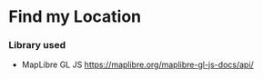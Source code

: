 # Find my Location
### Library used
  - MapLibre GL JS
  https://maplibre.org/maplibre-gl-js-docs/api/
  

